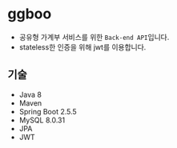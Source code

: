 # ggboo
- 공유형 가계부 서비스를 위한 `Back-end API`입니다.
- stateless한 인증을 위해 jwt를 이용합니다.

## 기술
- Java 8
- Maven
- Spring Boot 2.5.5
- MySQL 8.0.31
- JPA
- JWT